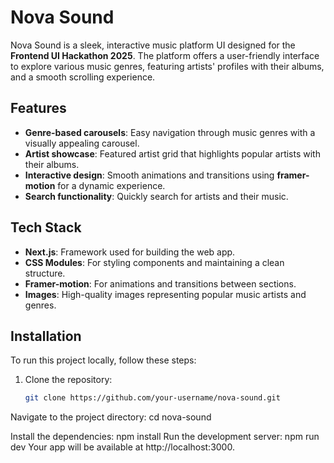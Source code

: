 # Nova Sound

Nova Sound is a sleek, interactive music platform UI designed for the **Frontend UI Hackathon 2025**. The platform offers a user-friendly interface to explore various music genres, featuring artists' profiles with their albums, and a smooth scrolling experience.

## Features
- **Genre-based carousels**: Easy navigation through music genres with a visually appealing carousel.
- **Artist showcase**: Featured artist grid that highlights popular artists with their albums.
- **Interactive design**: Smooth animations and transitions using **framer-motion** for a dynamic experience.
- **Search functionality**: Quickly search for artists and their music.

## Tech Stack
- **Next.js**: Framework used for building the web app.
- **CSS Modules**: For styling components and maintaining a clean structure.
- **Framer-motion**: For animations and transitions between sections.
- **Images**: High-quality images representing popular music artists and genres.

## Installation

To run this project locally, follow these steps:

1. Clone the repository:

   ```bash
   git clone https://github.com/your-username/nova-sound.git

Navigate to the project directory:
cd nova-sound

Install the dependencies:
npm install
Run the development server:
npm run dev
Your app will be available at http://localhost:3000.


